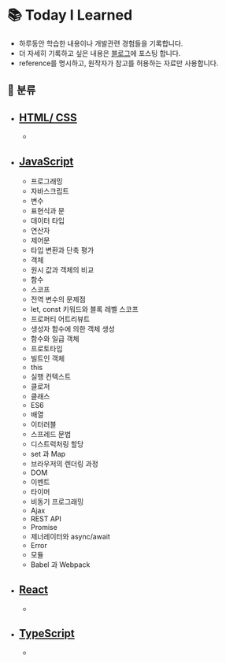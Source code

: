 # 📚 Today I Learned
- 하루동안 학습한 내용이나 개발관련 경험들을 기록합니다. 
- 더 자세히 기록하고 싶은 내용은 <a href="https://bboyooning.tistory.com/">블로그</a>에 포스팅 합니다.
- reference를 명시하고, 원작자가 참고를 허용하는 자료만 사용합니다.

## 📂 분류
- ## <a href="./html_css.md">HTML/ CSS</a>
  - 
- ## <a href="./js.md">JavaScript</a>
  - 프로그래밍
  - 자바스크립트
  - 변수
  - 표현식과 문
  - 데이터 타입
  - 연산자
  - 제어문
  - 타입 변환과 단축 평가
  - 객체
  - 원시 값과 객체의 비교
  - 함수
  - 스코프
  - 전역 변수의 문제점
  - let, const 키워드와 블록 레벨 스코프
  - 프로퍼티 어트리뷰트
  - 생성자 함수에 의한 객체 생성
  - 함수와 일급 객체
  - 프로토타입
  - 빌트인 객체
  - this
  - 실행 컨텍스트
  - 클로저
  - 클래스
  - ES6 
  - 배열
  - 이터러블
  - 스프레드 문법
  - 디스트럭처링 할당
  - set 과 Map
  - 브라우저의 렌더링 과정
  - DOM
  - 이벤트
  - 타이머
  - 비동기 프로그래밍
  - Ajax
  - REST API
  - Promise
  - 제너레이터와 async/await
  - Error 
  - 모듈
  - Babel 과 Webpack
- ## <a href="./react.md">React</a>
  - 
- ## <a href="./ts.md">TypeScript</a>
  - 
